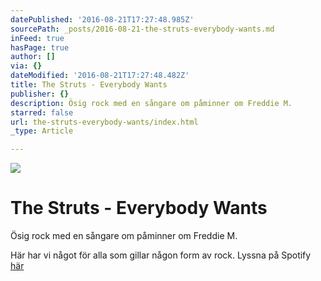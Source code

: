 ```yaml
---
datePublished: '2016-08-21T17:27:48.985Z'
sourcePath: _posts/2016-08-21-the-struts-everybody-wants.md
inFeed: true
hasPage: true
author: []
via: {}
dateModified: '2016-08-21T17:27:48.482Z'
title: The Struts - Everybody Wants
publisher: {}
description: Ösig rock med en sångare om påminner om Freddie M.
starred: false
url: the-struts-everybody-wants/index.html
_type: Article

---
```

![](https://the-grid-user-content.s3-us-west-2.amazonaws.com/049fef7d-5175-4921-9a85-823ca8c69de7.jpg)

# The Struts - Everybody Wants

Ösig rock med en sångare om påminner om Freddie M.

Här har vi något för alla som gillar någon form av rock. Lyssna på Spotify [här][0]

[0]: https://open.spotify.com/album/5jQD9aAuIOy8LIGkVlgVKq